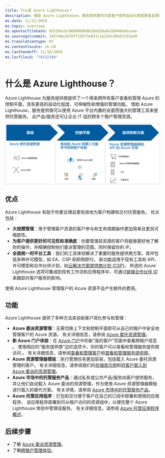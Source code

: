 ```yaml
---
title: 什么是 Azure Lighthouse？
description: 借助 Azure Lighthouse，服务提供商可为其客户提供自动化程度更高且更高效的规模级托管服务。
ms.date: 11/11/2019
ms.topic: overview
ms.openlocfilehash: 0551bbcbc9609809b0b28eb56a0a3b848debcaae
ms.sourcegitcommit: 2d3740e2670ff193f3e031c1e22dcd9e072d3ad9
ms.translationtype: HT
ms.contentlocale: zh-CN
ms.lasthandoff: 11/16/2019
ms.locfileid: "74132194"
---
```

# <a name="what-is-azure-lighthouse"></a>什么是 Azure Lighthouse？

Azure Lighthouse 为服务提供商提供了一个用来跨所有客户查看和管理 Azure 的控制平面，具有更高的自动化程度、可伸缩性和增强的管理功能。 借助 Azure Lighthouse，服务提供商可以使用 Azure 平台内置的全面而强大的管理工具来提供托管服务。 此产品/服务还可让企业 IT 组织跨多个租户管理资源。

![Azure Lighthouse 概述示意图](media/azure-lighthouse-overview.jpg)

## <a name="benefits"></a>优点

Azure Lighthouse 有助于你更合理且更有效地为客户构建和交付托管服务。 优点包括：

- **大规模管理**：用于管理客户资源的客户参与和生命周期操作更加简单且更具可缩放性。
- **为客户提供更好的可见性和准确度**：你要管理其资源的客户将能够更好地了解你的操作，并精确控制他们委派管理的范围，同时保留你的 IP。
- **全面统一的平台工具**：我们的工具体验解决了重要的服务提供商方案，其中包括多种许可模型，如 EA、CSP 和即用即付。 新功能适用于现有工具和 API、许可模型和合作伙伴计划，如[云解决方案提供商计划 (CSP)](https://docs.microsoft.com/partner-center/csp-overview)。 所选的 Azure Lighthouse 选项可集成到现有工作流和应用程序中，可通过[链接合作伙伴 ID](https://docs.microsoft.com/azure/billing/billing-partner-admin-link-started) 来跟踪对客户服务的影响。

使用 Azure Lighthouse 管理客户的 Azure 资源不会产生额外的费用。

## <a name="capabilities"></a>功能

Azure Lighthouse 提供了多种方法来协助客户简化参与和管理：

- **Azure 委派资源管理**：无需切换上下文和控制平面即可从自己的租户中安全地管理客户的 Azure 资源。 有关详细信息，请参阅 [Azure 委托资源管理](./concepts/azure-delegated-resource-management.md)。
- **新 Azure 门户体验**：在 [Azure 门户](https://portal.azure.com)中的新“我的客户”页面中查看跨租户信息  。 使用相应的“服务提供商”边栏选项卡，你的客户可以查看和管理服务提供商访问  。 有关详细信息，请参阅[查看和管理客户](./how-to/view-manage-customers.md)和[查看和管理服务提供商](./how-to/view-manage-service-providers.md)。
- **Azure 资源管理器模板**：执行管理任务更加容易，包括载入 Azure 委托资源管理的客户。 有关详细信息，请参阅我们的[存储库示例](https://github.com/Azure/Azure-Lighthouse-samples/tree/master/Azure-Delegated-Resource-Management/templates)和[将客户载入到 Azure 委派的资源管理](how-to/onboard-customer.md)。
- **Azure 市场中的托管服务产品**：通过私有或公共产品/服务向客户提供服务，并让他们自动载入 Azure 委派的资源管理，作为使用 Azure 资源管理器模板进行载入的替代方案。 有关详情，请参阅 [Azure 市场中的托管服务产品](./concepts/managed-services-offers.md)。
- **Azure 托管应用程序**：打包和交付便于客户在自己的订阅中部署和使用的应用程序。 该应用程序部署到可从租户访问的资源组中，以便在整个 Azure Lighthouse 体验中管理该服务。 有关详细信息，请参阅 [Azure 托管应用程序概述](https://docs.microsoft.com/azure/managed-applications/overview)。

## <a name="next-steps"></a>后续步骤

- 了解 [Azure 委派资源管理](concepts/azure-delegated-resource-management.md)。
- 了解[跨租户管理体验](concepts/cross-tenant-management-experience.md)。
